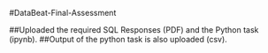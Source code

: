 #DataBeat-Final-Assessment

##Uploaded the required SQL Responses (PDF) and the Python task (ipynb).
##Output of the python task is also uploaded (csv).
